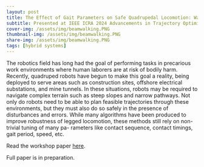 ```yaml
---
layout: post
title: The Effect of Gait Parameters on Safe Quadrupedal Locomotion: Walking Over Beams
subtitle: Presented at IEEE ICRA 2024 Advancements in Trajectory Optimization and Model Predictive Control for Legged Systems Workshop
cover-img: /assets/img/beamwalking.PNG
thumbnail-img: /assets/img/beamwalking.PNG
share-img: /assets/img/beamwalking.PNG
tags: [hybrid systems]
---
```

The robotics field has long had the goal of performing tasks in precarious work environments where human laborers are at risk of bodily harm. 
Recently, quadruped robots have begun to make this goal a reality, being deployed to serve areas such as construction sites, offshore electrical substations, and mine tunnels. 
In these situations, robots may be required to navigate complex terrain such as steep slopes and narrow pathways. 
Not only do robots need to be able to plan feasible trajectories through these environments, but they must also do so safely in the presence of disturbances and errors. 
While many algorithms have been produced to improve robustness of legged locomotion, these methods still rely on non-trivial tuning of many pa- rameters like contact sequence, contact timings, gait period, speed, etc.

Read the workshop paper [here](https://atompc-workshop.github.io/papers/).

Full paper is in preparation.
